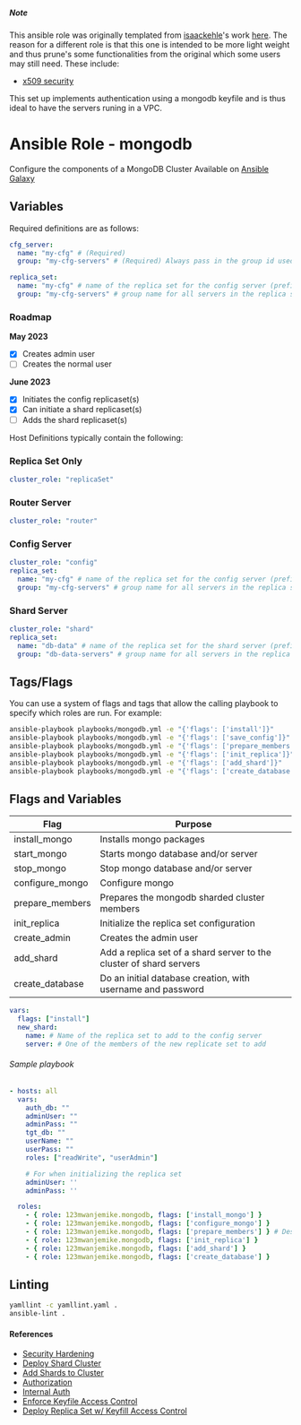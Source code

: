 ##### Note
This ansible role was originally templated from [isaackehle](https://github.com/isaackehle)'s work [here](https://github.com/isaackehle/ansible-mongodb).
The reason for a different role is that this one is intended to be more light weight and thus prune's some functionalities from the original which some users may still need. These include:
- [x509 security](https://www.mongodb.com/docs/manual/core/security-x.509/)

This set up implements authentication using a mongodb keyfile and is thus ideal to have the servers runing in a VPC.

# Ansible Role - mongodb

Configure the components of a MongoDB Cluster
Available on [Ansible Galaxy](https://galaxy.ansible.com/123mwanjemike/ansible_mongodb)

## Variables
Required definitions are as follows:

```yaml
cfg_server:
  name: "my-cfg" # (Required)
  group: "my-cfg-servers" # (Required) Always pass in the group id used for the config servers

replica_set:
  name: "my-cfg" # name of the replica set for the config server (prefix of fqdn)
  group: "my-cfg-servers" # group name for all servers in the replica set
```


### Roadmap
**May 2023**
- [x] Creates admin user
- [ ] Creates the normal user

**June 2023**
- [x] Initiates the config replicaset(s)
- [x] Can initiate a shard replicaset(s)
- [ ] Adds the shard replicaset(s)

Host Definitions typically contain the following:

### Replica Set Only
```yaml
cluster_role: "replicaSet"
```

### Router Server
```yaml
cluster_role: "router"
```

### Config Server
```yaml
cluster_role: "config"
replica_set:
  name: "my-cfg" # name of the replica set for the config server (prefix of fqdn)
  group: "my-cfg-servers" # group name for all servers in the replica set
```

### Shard Server
```yaml
cluster_role: "shard"
replica_set:
  name: "db-data" # name of the replica set for the shard server (prefix of fqdn)
  group: "db-data-servers" # group name for all servers in the replica set
```

## Tags/Flags
You can use a system of flags and tags that allow the calling playbook to specify which roles are run.
For example:

```bash
ansible-playbook playbooks/mongodb.yml -e "{'flags': ['install']}"
ansible-playbook playbooks/mongodb.yml -e "{'flags': ['save_config']}"
ansible-playbook playbooks/mongodb.yml -e "{'flags': ['prepare_members']}"
ansible-playbook playbooks/mongodb.yml -e "{'flags': ['init_replica']}"
ansible-playbook playbooks/mongodb.yml -e "{'flags': ['add_shard']}"
ansible-playbook playbooks/mongodb.yml -e "{'flags': ['create_database']}"
```

## Flags and Variables
| Flag                 | Purpose                                                                          |
| -------------------- | -------------------------------------------------------------------------------- |
| install_mongo        | Installs mongo packages                                                          |
| start_mongo          | Starts mongo database and/or server                                              |
| stop_mongo           | Stop mongo database and/or server                                                |
| configure_mongo      | Configure mongo                                                                  |
| prepare_members      | Prepares the mongodb sharded cluster members                                     |
| init_replica         | Initialize the replica set configuration                                         |
| create_admin         | Creates the admin user                                                           |
| add_shard            | Add a replica set of a shard server to the cluster of shard servers              |
| create_database      | Do an initial database creation, with username and password                      |

```yaml
vars:
  flags: ["install"]
  new_shard:
    name: # Name of the replica set to add to the config server
    server: # One of the members of the new replicate set to add
```

###### Sample playbook
```yaml
- hosts: all
  vars:
    auth_db: ""
    adminUser: ""
    adminPass: ""
    tgt_db: ""
    userName: ""
    userPass: ""
    roles: ["readWrite", "userAdmin"]

    # For when initializing the replica set
    adminUser: ''
    adminPass: ''

  roles:
    - { role: 123mwanjemike.mongodb, flags: ['install_mongo'] }
    - { role: 123mwanjemike.mongodb, flags: ['configure_mongo'] }
    - { role: 123mwanjemike.mongodb, flags: ['prepare_members'] } # Destructive for existing installation!
    - { role: 123mwanjemike.mongodb, flags: ['init_replica'] }
    - { role: 123mwanjemike.mongodb, flags: ['add_shard'] }
    - { role: 123mwanjemike.mongodb, flags: ['create_database'] }
```

## Linting
```bash
yamllint -c yamllint.yaml .
ansible-lint .
```

#### References
  - [Security Hardening](https://docs.mongodb.com/manual/core/security-hardening/)
  - [Deploy Shard Cluster](https://docs.mongodb.com/manual/tutorial/deploy-shard-cluster/)
  - [Add Shards to Cluster](https://docs.mongodb.com/manual/tutorial/add-shards-to-shard-cluster)
  - [Authorization](https://docs.mongodb.com/manual/core/authorization/)
  - [Internal Auth](https://docs.mongodb.com/manual/core/security-internal-authentication/)
  - [Enforce Keyfile Access Control](https://docs.mongodb.com/manual/tutorial/enforce-keyfile-access-control-in-existing-replica-set/)
  - [Deploy Replica Set w/ Keyfill Access Control](https://docs.mongodb.com/v3.2/tutorial/deploy-replica-set-with-keyfile-access-control/)